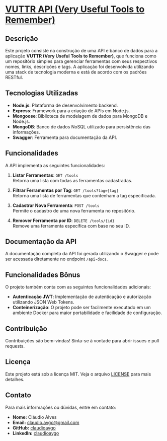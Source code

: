 # [VUTTR API (Very Useful Tools to Remember)](https://bossabox.notion.site/Back-end-0b2c45f1a00e4a849eefe3b1d57f23c6)

## Descrição

Este projeto consiste na construção de uma API e banco de dados para a aplicação **VUTTR (Very Useful Tools to Remember)**, que funciona como um repositório simples para gerenciar ferramentas com seus respectivos nomes, links, descrições e tags. A aplicação foi desenvolvida utilizando uma stack de tecnologia moderna e está de acordo com os padrões RESTful.

## Tecnologias Utilizadas

- **Node.js**: Plataforma de desenvolvimento backend.
- **Express**: Framework para a criação de APIs em Node.js.
- **Mongoose**: Biblioteca de modelagem de dados para MongoDB e Node.js.
- **MongoDB**: Banco de dados NoSQL utilizado para persistência das informações.
- **Swagger**: Ferramenta para documentação da API.

## Funcionalidades

A API implementa as seguintes funcionalidades:

1. **Listar Ferramentas**: `GET /tools`  
   Retorna uma lista com todas as ferramentas cadastradas.

2. **Filtrar Ferramentas por Tag**: `GET /tools?tag={tag}`  
   Retorna uma lista de ferramentas que contenham a tag especificada.

3. **Cadastrar Nova Ferramenta**: `POST /tools`  
   Permite o cadastro de uma nova ferramenta no repositório.

4. **Remover Ferramenta por ID**: `DELETE /tools/{id}`  
   Remove uma ferramenta específica com base no seu ID.

## Documentação da API

A documentação completa da API foi gerada utilizando o Swagger e pode ser acessada diretamente no endpoint `/api-docs`.

## Funcionalidades Bônus

O projeto também conta com as seguintes funcionalidades adicionais:

- **Autenticação JWT**: Implementação de autenticação e autorização utilizando JSON Web Tokens.
- **Conteinerização**: O projeto pode ser facilmente executado em um ambiente Docker para maior portabilidade e facilidade de configuração.

## Contribuição

Contribuições são bem-vindas! Sinta-se à vontade para abrir issues e pull requests.

## Licença

Este projeto está sob a licença MIT. Veja o arquivo [LICENSE](LICENSE) para mais detalhes.

## Contato

Para mais informações ou dúvidas, entre em contato:

- **Nome:** Cláudio Alves
- **Email:** [claudio.avgo@gmail.com](mailto:claudio.avgo@gmail.com)
- **GitHub:** [claudioavgo](https://github.com/claudioavgo)
- **LinkedIn:** [claudioavgo](https://linkedin.com/in/claudioavgo)